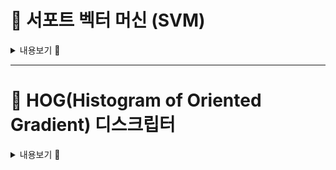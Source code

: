 
# 📌 서포트 벡터 머신 (SVM)


<details>
<summary>내용보기 🔽</summary>
  
- 참고 : [내용](https://bkshin.tistory.com/entry/%EB%A8%B8%EC%8B%A0%EB%9F%AC%EB%8B%9D-2%EC%84%9C%ED%8F%AC%ED%8A%B8-%EB%B2%A1%ED%84%B0-%EB%A8%B8%EC%8B%A0-SVM), [영상자료](https://www.youtube.com/watch?v=y4CYcpRiNsw)
- 분류(Classification)와 회귀(Regression)에 사용되는 **지도 학습** 모델
- SVM의 핵심 목표는 주어진 데이터를 가장 효과적으로 나눌 수 있는 **최적의 결정 경계**를 찾는 것
> <img width="400" height="400" alt="image" src="https://github.com/user-attachments/assets/9e751397-691f-4e0b-8f6b-8e64a74deae0" />

## ✔ 작동원리
- SVM은 데이터를 두 클래스로 나누는 '결정 경계(Decision Boundary)'를 찾는다.
- 단순히 데이터를 나누는 선만 찾는 것이 아니라, **가장 넓은 마진(Margin)**을 확보하는 결정 경계를 찾는다.

## ✔ K-NN과의 차이점
- **SVM**: 학습이 느리지만 예측이 빠르고, 메모리 효율적. 고차원 데이터에 강함.
- **KNN**: 학습은 빠르지만 예측이 느리고, 데이터 양 많으면 성능 저하. 간단하고 직관적.


| **특징**          | **SVM (Support Vector Machine)** | **KNN (K-Nearest Neighbors)** |
| --------------- | -------------------------------- | ----------------------------- |
| **알고리즘 타입**     | 지도 학습, 분류 및 회귀 가능                | 지도 학습, 분류 및 회귀 가능             |
| **학습 방식**       | **모델 기반 학습**: 초평면(Hyperplane) 생성 | **비모델 기반 학습**: 학습 단계에서 모델 없음  |
| **학습 속도**       | 느림 (복잡한 최적화 과정 필요)               | 매우 빠름 (거의 없음)                 |
| **예측 속도**       | 빠름 (수학적 모델로 바로 예측 가능)            | 느림 (예측 시 모든 데이터와 거리 계산 필요)    |
| **메모리 사용량**     | 적음 (지원 벡터만 저장)                   | 많음 (전체 학습 데이터를 저장)            |
| **핵심 아이디어**     | 데이터를 구분하는 최적의 결정 경계(초평면) 찾기      | 입력 데이터와 가장 가까운 K개의 이웃을 찾기     |
| **거리 개념 사용 여부** | 선택적 (커널에 따라 다름)                  | 필수 (유클리드 거리, 맨해튼 거리 등)        |
| **커널 지원**       | 지원 (선형, RBF, 다항식 등 다양한 커널 가능)    | 없음                            |
| **하이퍼파라미터**     | C, 커널 종류, 감마 등                   | K값, 거리 측정 방식                  |
| **고차원 데이터**     | 매우 잘 작동 (차원의 저주에 덜 민감)           | 차원의 저주에 취약                    |
| **적합한 문제 유형**   | 고차원, 명확한 경계가 있는 데이터              | 소규모 데이터, 로컬 패턴이 중요한 데이터       |


</details>
  
---

# 📌 HOG(Histogram of Oriented Gradient) 디스크립터

<details>
<summary>내용보기 🔽</summary>
  
- 참고 : [내용](https://bkshin.tistory.com/entry/OpenCV-33-HOG-%EB%94%94%EC%8A%A4%ED%81%AC%EB%A6%BD%ED%84%B0HOG-Descriptor)
- 이미지의 국소 영역에서 방향성(Gradient) 정보를 히스토그램 형태로 표현하는 특징 추출 기법
- 보행자 검출을 위해 만들어진 특징 디스크립터
> <img width="500" height="589" alt="image" src="https://github.com/user-attachments/assets/d36301a9-0570-4e6d-a3c4-7527a65e1246" />


## ✔ 특징
- 로컬 패턴 보존: 국소 영역의 모양 정보를 효과적으로 캡처.
- 밝기 변화에 강함: 픽셀 값 대신 기울기 사용.
- 회전 변화에 약함: 객체가 회전하면 성능 저하 가능.
- 계산량 많음: 이미지 전체의 모든 블록에 대해 계산 필요.

## ✔ 장단점
| 장점                | 단점                  |
| ----------------- | ------------------- |
| 조명 변화에 강함         | 계산량이 많음             |
| 단순한 구조            | 회전/크기 변화에 취약        |
| SVM 등과 결합 시 성능 우수 | 딥러닝 등장 이후 상대적 비중 감소 |


</details>
